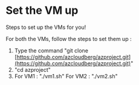 # Set the VM up
Steps to set up the VMs for you!


For both the VMs, follow the steps to set them up :
  1. Type the command "git clone [https://github.com/azcloudberg/azproject.git](https://github.com/azcloudberg/azproject.git)"
  2. "cd azproject"
  3. For VM1 : "./vm1.sh"
     For VM2 : "./vm2.sh"
    
